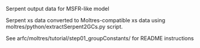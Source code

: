 Serpent output data for MSFR-like model

Serpent xs data converted to Moltres-compatible xs data using moltres/python/extractSerpent2GCs.py script.

See arfc/moltres/tutorial/step01_groupConstants/ for README instructions